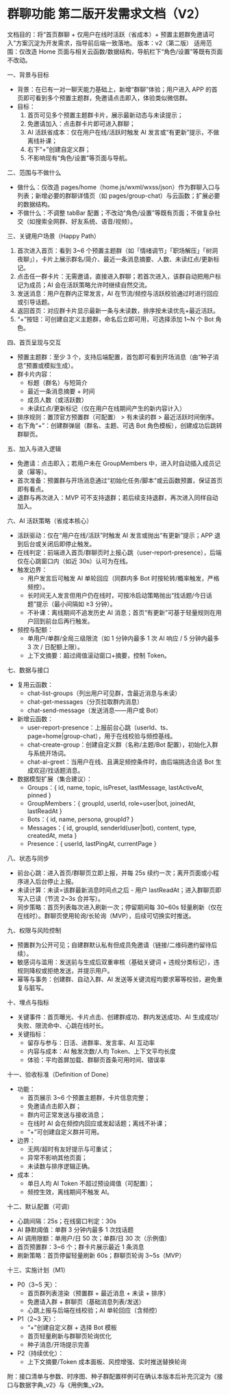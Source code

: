 # 群聊功能 第二版开发需求文档（V2）

文档目的：将“首页群聊 + 仅用户在线时活跃（省成本）+ 预置主题群免邀请可入”方案沉淀为开发需求，指导前后端一致落地。
版本：v2（第二版）  适用范围：仅改造 Home 页面与相关云函数/数据结构，导航栏下“角色/设置”等既有页面不改动。

一、背景与目标
- 背景：在已有一对一聊天能力基础上，新增“群聊”体验；用户进入 APP 的首页即可看到多个预置主题群，免邀请点击即入，体验类似微信群。
- 目标：
  1) 首页可见多个预置主题群卡片，展示最新动态与未读提示；
  2) 免邀请加入：点击群卡片即可进入群聊；
  3) AI 活跃省成本：仅在用户在线/活跃时触发 AI 发言或“有更新”提示，不做离线补课；
  4) 右下“+”创建自定义群；
  5) 不影响现有“角色/设置”等页面与导航。

二、范围与不做什么
- 做什么：仅改造 pages/home（home.js/wxml/wxss/json）作为群聊入口与列表；新增必要的群聊详情页（如 pages/group-chat）与云函数；扩展必要的数据结构。
- 不做什么：不调整 tabBar 配置；不改动“角色/设置”等既有页面；不做复杂社交（如搜索全网群、好友系统、语音/视频）。

三、关键用户场景（Happy Path）
1) 首次进入首页：看到 3~6 个预置主题群（如「情绪调节」「职场解压」「树洞夜聊」），卡片上展示群名/简介、最近一条消息摘要、人数、未读红点/更新标记。
2) 点击任一群卡片：无需邀请，直接进入群聊；若首次进入，该群自动把用户标记为成员；AI 会在活跃策略允许时继续自然交流。
3) 发送消息：用户在群内正常发言，AI 在节流/频控与活跃校验通过时进行回应或引导话题。
4) 返回首页：对应群卡片显示最新一条与未读数，排序按未读优先+最近活跃。
5) “+”按钮：可创建自定义主题群，命名后立即可用，可选择添加 1~N 个 Bot 角色。

四、首页呈现与交互
- 预置主题群：至少 3 个，支持后端配置，首包即可看到开场消息（由“种子消息”预置或模拟生成）。
- 群卡片内容：
  - 标题（群名）与短简介
  - 最近一条消息摘要 + 时间
  - 成员人数（或活跃数）
  - 未读红点/更新标记（仅在用户在线期间产生的新内容计入）
- 排序规则：置顶官方预置群（可配置） > 有未读的群 > 最近活跃时间倒序。
- 右下角“+”：创建群弹层（群名、主题、可选 Bot 角色模板），创建成功后跳转群聊页。

五、加入与进入逻辑
- 免邀请：点击即入；若用户未在 GroupMembers 中，进入时自动插入成员记录（幂等）。
- 首次准备：预置群与开场消息通过“初始化任务/脚本”或云函数预置，保证首页即有看点。
- 退群与再次进入：MVP 可不支持退群；若后续支持退群，再次进入同样自动加入。

六、AI 活跃策略（省成本核心）
- 活跃驱动：仅在“用户在线/活跃”时触发 AI 发言或抛出“有更新”提示；APP 退到后台或关闭后即停止触发。
- 在线判定：前端进入首页/群聊页时上报心跳（user-report-presence），后端仅在心跳窗口内（如近 30s）认可为在线。
- 触发边界：
  - 用户发言后可触发 AI 单轮回应（同群内多 Bot 时按轮转/概率触发，严格频控）。
  - 长时间无人发言但用户仍在线时，可按冷启动策略抛出“找话题/今日话题”提示（最小间隔如 ≥3 分钟）。
  - 不补课：离线期间不追发历史 AI 消息；首页“有更新”可基于轻量规则在用户回到前台后再行触发。
- 频控与配额：
  - 单用户/单群/全局三级限流（如 1 分钟内最多 1 次 AI 响应 / 5 分钟内最多 3 次 / 日配额上限）。
  - 上下文摘要：超过阈值滚动窗口+摘要，控制 Token。

七、数据与接口
- 复用云函数：
  - chat-list-groups（列出用户可见群，含最近消息与未读）
  - chat-get-messages（分页拉取群内消息）
  - chat-send-message（发送消息——用户或 Bot）
- 新增云函数：
  - user-report-presence：上报前台心跳（userId、ts、page=home|group-chat），用于在线校验与频控基线。
  - chat-create-group：创建自定义群（名称/主题/Bot 配置），初始化入群与系统开场词。
  - chat-ai-greet：当用户在线、且满足频控条件时，由后端挑选合适 Bot 生成欢迎/找话题消息。
- 数据模型扩展（集合建议）：
  - Groups：{ id, name, topic, isPreset, lastMessage, lastActiveAt, pinned }
  - GroupMembers：{ groupId, userId, role=user|bot, joinedAt, lastReadAt }
  - Bots：{ id, name, persona, groupId? }
  - Messages：{ id, groupId, senderId(user|bot), content, type, createdAt, meta }
  - Presence：{ userId, lastPingAt, currentPage }

八、状态与同步
- 前台心跳：进入首页/群聊页立即上报，并每 25s 续约一次；离开页面或小程序进入后台停止上报。
- 未读计算：未读=该群最新消息时间点之后 - 用户 lastReadAt；进入群聊页即写入已读（节流 2~3s 合并写）。
- 同步策略：首页列表每次进入刷新一次；停留期间每 30~60s 轻量刷新（仅在在线时）。群聊页使用轮询/长轮询（MVP），后续可切换实时推送。

九、权限与风险控制
- 预置群为公开可见；自建群默认私有但成员免邀请（链接/二维码邀约留待后续）。
- 敏感词与滥用：发送前与生成后双重审核（基础关键词 + 违规分类标记），违规则降权或拒绝发送，并提示用户。
- 幂等与事务：创建群、自动入群、AI 发送等关键流程均要求幂等校验，避免重复与脏写。

十、埋点与指标
- 关键事件：首页曝光、卡片点击、创建群成功、群内发送成功、AI 生成成功/失败、限流命中、心跳在线时长。
- 关键指标：
  - 留存与参与：日活、进群率、发言率、AI 互动率
  - 内容与成本：AI 触发次数/人均 Token、上下文平均长度
  - 体验：平均首屏加载、群聊页首条可用时间、错误率

十一、验收标准（Definition of Done）
- 功能：
  - 首页展示 3~6 个预置主题群，卡片信息完整；
  - 免邀请点击即入群；
  - 群内可正常发送与接收消息；
  - 在线时 AI 会在频控内回应或发起话题；离线不补课；
  - “+”可创建自定义群并可用。
- 边界：
  - 无网/超时有友好提示与可重试；
  - 异常不影响其他页面；
  - 未读数与排序逻辑正确。
- 成本：
  - 单日人均 AI Token 不超过预设阈值（可配置）；
  - 频控生效，离线期间不触发 AI。

十二、默认配置（可调）
- 心跳间隔：25s；在线窗口判定：30s
- AI 静默阈值：单群 3 分钟内最多 1 次找话题
- AI 调用限额：单用户/日 50 次；单群/日 30 次（示例值）
- 首页预置群：3~6 个；群卡片展示最近 1 条消息
- 刷新策略：首页停留轻量刷新 60s；群聊页轮询 3~5s（MVP）

十三、实施计划（M1）
- P0（3~5 天）：
  - 首页群列表渲染（预置群 + 最近消息 + 未读 + 排序）
  - 免邀请入群 + 群聊页（基础消息列表/发送）
  - 心跳上报与后端在线校验；AI 单轮回应（含频控）
- P1（2~3 天）：
  - “+”创建自定义群 + 选择 Bot 模板
  - 首页轻量刷新与群聊页轮询优化
  - 种子消息/开场提示完善
- P2（持续优化）：
  - 上下文摘要/Token 成本面板、风控增强、实时推送替换轮询

附：接口清单与参数、时序图、种子群配置样例可在确认本版本后补充沉淀为《接口与数据字典_v2》与《用例集_v2》。